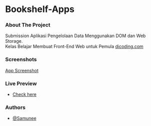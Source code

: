 # Bookshelf-Apps

### About The Project

Submission Aplikasi Pengelolaan Data Menggunakan DOM dan Web Storage. <br>
Kelas Belajar Membuat Front-End Web untuk Pemula [dicoding.com](https://dicoding.com/)

### Screenshots

[App Screenshot](https://cdn.discordapp.com/attachments/831277490377850930/1109336568713453620/Screenshot_2023-05-19_212712.png)

### Live Preview
- [Check here](https://bookshelf-apps-tree.vercel.app/)

### Authors

- [@Samunee](https://www.github.com/Samunee)

